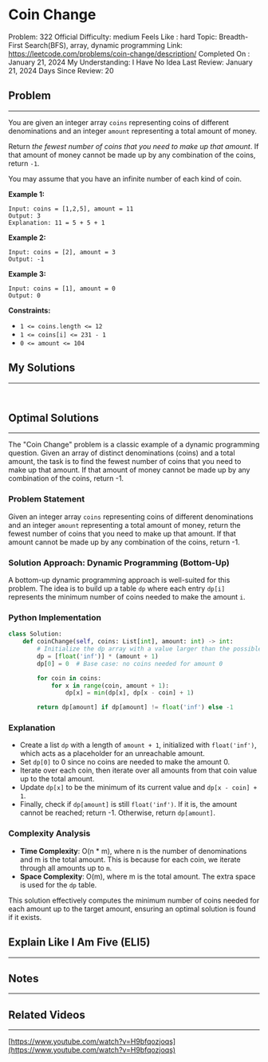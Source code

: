 # Coin Change

Problem: 322
Official Difficulty: medium
Feels Like : hard
Topic: Breadth-First Search(BFS), array, dynamic programming
Link: https://leetcode.com/problems/coin-change/description/
Completed On : January 21, 2024
My Understanding: I Have No Idea
Last Review: January 21, 2024
Days Since Review: 20

## Problem

---

You are given an integer array `coins` representing coins of different denominations and an integer `amount` representing a total amount of money.

Return *the fewest number of coins that you need to make up that amount*. If that amount of money cannot be made up by any combination of the coins, return `-1`.

You may assume that you have an infinite number of each kind of coin.

**Example 1:**

```
Input: coins = [1,2,5], amount = 11
Output: 3
Explanation: 11 = 5 + 5 + 1
```

**Example 2:**

```
Input: coins = [2], amount = 3
Output: -1
```

**Example 3:**

```
Input: coins = [1], amount = 0
Output: 0
```

**Constraints:**

- `1 <= coins.length <= 12`
- `1 <= coins[i] <= 231 - 1`
- `0 <= amount <= 104`

## My Solutions

---

```python

```

```python

```

## Optimal Solutions

---

The "Coin Change" problem is a classic example of a dynamic programming question. Given an array of distinct denominations (coins) and a total amount, the task is to find the fewest number of coins that you need to make up that amount. If that amount of money cannot be made up by any combination of the coins, return -1.

### Problem Statement

Given an integer array `coins` representing coins of different denominations and an integer `amount` representing a total amount of money, return the fewest number of coins that you need to make up that amount. If that amount cannot be made up by any combination of the coins, return -1.

### Solution Approach: Dynamic Programming (Bottom-Up)

A bottom-up dynamic programming approach is well-suited for this problem. The idea is to build up a table `dp` where each entry `dp[i]` represents the minimum number of coins needed to make the amount `i`.

### Python Implementation

```python
class Solution:
    def coinChange(self, coins: List[int], amount: int) -> int:
        # Initialize the dp array with a value larger than the possible maximum
        dp = [float('inf')] * (amount + 1)
        dp[0] = 0  # Base case: no coins needed for amount 0

        for coin in coins:
            for x in range(coin, amount + 1):
                dp[x] = min(dp[x], dp[x - coin] + 1)

        return dp[amount] if dp[amount] != float('inf') else -1

```

### Explanation

- Create a list `dp` with a length of `amount + 1`, initialized with `float('inf')`, which acts as a placeholder for an unreachable amount.
- Set `dp[0]` to 0 since no coins are needed to make the amount 0.
- Iterate over each coin, then iterate over all amounts from that coin value up to the total amount.
- Update `dp[x]` to be the minimum of its current value and `dp[x - coin] + 1`.
- Finally, check if `dp[amount]` is still `float('inf')`. If it is, the amount cannot be reached; return -1. Otherwise, return `dp[amount]`.

### Complexity Analysis

- **Time Complexity**: O(n * m), where n is the number of denominations and m is the total amount. This is because for each coin, we iterate through all amounts up to `m`.
- **Space Complexity**: O(m), where m is the total amount. The extra space is used for the `dp` table.

This solution effectively computes the minimum number of coins needed for each amount up to the target amount, ensuring an optimal solution is found if it exists.

## Explain Like I Am Five (ELI5)

---

## Notes

---

 

## Related Videos

---

[https://www.youtube.com/watch?v=H9bfqozjoqs](https://www.youtube.com/watch?v=H9bfqozjoqs)
